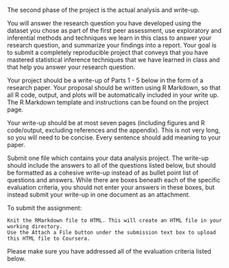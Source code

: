 The second phase of the project is the actual analysis and write-up.

You will answer the research question you have developed using the dataset you chose as part of the first peer assessment, use exploratory and inferential methods and techniques we learn in this class to answer your research question, and summarize your findings into a report. Your goal is to submit a completely reproducible project that conveys that you have mastered statistical inference techniques that we have learned in class and that help you answer your research question.

Your project should be a write-up of Parts 1 - 5 below in the form of a research paper. Your proposal should be written using R Markdown, so that all R code, output, and plots will be automatically included in your write up. The R Markdown template and instructions can be found on the project page.

Your write-up should be at most seven pages (including figures and R code/output, excluding references and the appendix). This is not very long, so you will need to be concise. Every sentence should add meaning to your paper.

Submit one file which contains your data analysis project. The write-up should include the answers to all of the questions listed below, but should be formatted as a cohesive write-up instead of as bullet point list of questions and answers. While there are boxes beneath each of the specific evaluation criteria, you should not enter your answers in these boxes, but instead submit your write-up in one document as an attachment.

To submit the assignment:

    Knit the RMarkdown file to HTML. This will create an HTML file in your working directory.
    Use the Attach a File button under the submission text box to upload this HTML file to Coursera.

Please make sure you have addressed all of the evaluation criteria listed below.